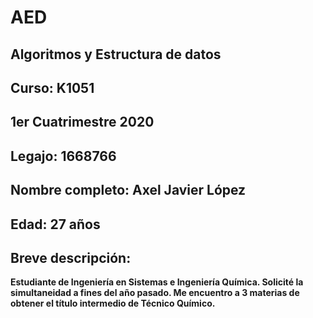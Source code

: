 # AED

## Algoritmos y Estructura de datos

## Curso: K1051

## 1er Cuatrimestre 2020

## Legajo: 1668766

## Nombre completo: Axel Javier López 

## Edad: 27 años

## Breve descripción: 
**Estudiante de Ingeniería en Sistemas e Ingeniería Química. Solicité la simultaneidad a fines del año pasado. Me encuentro a 3 materias de obtener el título intermedio de Técnico Químico.**


